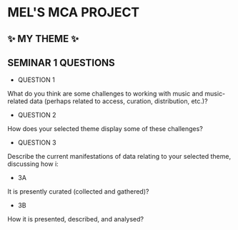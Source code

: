 # MEL'S MCA PROJECT

## :sparkles: MY THEME :sparkles:

## __SEMINAR 1 QUESTIONS__

* QUESTION 1

What do you think are some challenges to working with music and music-related data (perhaps related to access, curation, distribution, etc.)?

* QUESTION 2

How does your selected theme display some of these challenges?

* QUESTION 3

Describe the current manifestations of data relating to your selected theme, discussing how i:

* 3A 

It is presently curated (collected and gathered)?

* 3B

How it is presented, described, and analysed?
